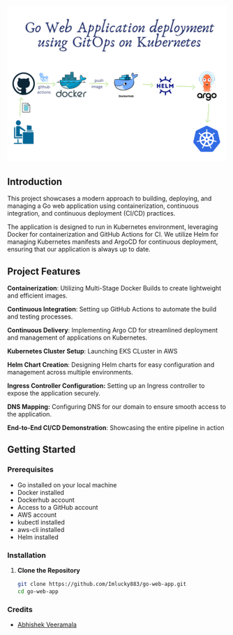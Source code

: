 ![arhitecture](/static/architecture.png)

## Introduction

This project showcases a modern approach to building, deploying, and managing a Go web application using containerization, continuous integration, and continuous deployment (CI/CD) practices.

The application is designed to run in Kubernetes environment, leveraging Docker for containerization and GitHub Actions for CI. We utilize Helm for managing Kubernetes manifests and ArgoCD for continuous deployment, ensuring that our application is always up to date.

## Project Features

**Containerization**: Utilizing Multi-Stage Docker Builds to create lightweight and efficient images.

**Continuous Integration**: Setting up GitHub Actions to automate the build and testing processes.

**Continuous Delivery**: Implementing Argo CD for streamlined deployment and management of applications on Kubernetes.

**Kubernetes Cluster Setup**: Launching  EKS CLuster in AWS

**Helm Chart Creation**: Designing Helm charts for easy configuration and management across multiple environments.

**Ingress Controller Configuration:** Setting up an Ingress controller to expose the application securely.

**DNS Mapping:** Configuring DNS for our domain to ensure smooth access to the application.

**End-to-End CI/CD Demonstration**: Showcasing the entire pipeline in action

## Getting Started

### Prerequisites

- Go installed on your local machine
- Docker installed
- Dockerhub account
- Access to a GitHub account
- AWS account
- kubectl installed
- aws-cli installed
- Helm installed

### Installation

1. **Clone the Repository**
   ```bash
   git clone https://github.com/Imlucky883/go-web-app.git
   cd go-web-app

### Credits 

- [Abhishek Veeramala](https://github.com/iam-veeramalla) 